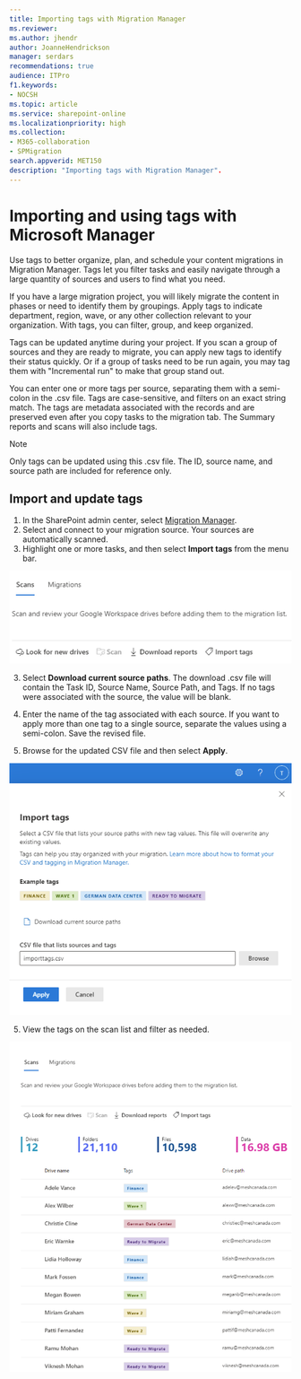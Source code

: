 ```yaml
---
title: Importing tags with Migration Manager 
ms.reviewer: 
ms.author: jhendr
author: JoanneHendrickson
manager: serdars
recommendations: true
audience: ITPro
f1.keywords:
- NOCSH
ms.topic: article
ms.service: sharepoint-online
ms.localizationpriority: high
ms.collection: 
- M365-collaboration
- SPMigration
search.appverid: MET150
description: "Importing tags with Migration Manager".
---
```

# Importing and using tags with Microsoft Manager 

Use tags to better organize, plan, and schedule your content migrations in Migration Manager. Tags let you filter tasks and easily navigate through a large quantity of sources and users to find what you need. 

If you have a large migration project, you will likely migrate the content in phases or need to identify them by groupings. Apply tags to indicate department, region, wave, or any other collection relevant to your organization. With tags, you can filter, group, and keep organized.
 
Tags can be updated anytime during your project. If you scan a group of sources and they are ready to migrate, you can apply new tags to identify their status quickly. Or if a group of tasks need to be run again, you may tag them with "Incremental run" to make that group stand out.

You can enter one or more tags per source, separating them with a semi-colon in the .csv file. Tags are case-sensitive, and filters on an exact string match. The tags are metadata associated with the records and are preserved even after you copy tasks to the migration tab. The Summary reports and scans will also include tags.
 
>[!Note]
>Only tags can be updated using this .csv file. The ID, source name, and source path are included for reference only.


## Import and update tags

1. In the SharePoint admin center, select [Migration Manager](https://admin.microsoft.com/sharepoint?page=migrationCenter&modern). 
2. Select and connect to your migration source. Your sources are automatically scanned.
3. Highlight one or more tasks, and then select **Import tags** from the menu bar.

![Import tags option on the menu bar](media/mm-tagging.png)

3. Select **Download current source paths**. The download .csv file will contain the Task ID, Source Name, Source Path, and Tags. If no tags were associated with the source, the value will be blank.

3. Enter the name of the tag associated with each source. If you want to apply more than one tag to a single source, separate the values using a semi-colon. Save the revised file.
4. Browse for the updated CSV file and then select **Apply**.


![Import tags entering CSV file name](media/mm-import-tag-csv.png)


5. View the tags on the scan list and filter as needed.



![Results from import tags](media/mm-import-tag-results.png)